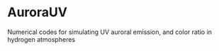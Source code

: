 # AuroraUV
Numerical codes for simulating UV auroral emission, and color ratio in hydrogen atmospheres
